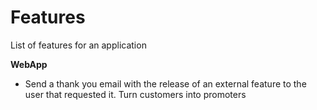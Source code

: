 # Features

List of features for an application

**WebApp** 
- Send a thank you email with the release of an external feature to the user that requested it. Turn customers into promoters